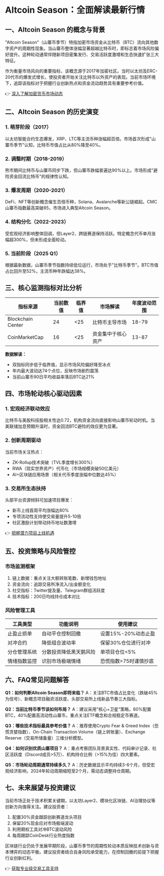# Altcoin Season：全面解读最新行情

## 一、Altcoin Season 的概念与背景

"Altcoin Season"（山寨币季节）特指加密市场资金从比特币（BTC）流向其他数字资产的周期性现象。当山寨币整体涨幅显著超越比特币时，即标志着市场风险偏好提升。这种轮动通常伴随新项目密集发行、交易活跃度激增和生态快速扩张三大特征。

作为衡量市场风向的重要指标，该概念源于2017年加密社区。当时以太坊及ERC-20代币的爆发式增长，使投资者开始关注比特币以外资产的表现。当前市场环境下，追踪该指标对于把握行业创新热点和资金流动趋势具有重要参考价值。

👉 [深入了解加密货币市场动态](https://bit.ly/okx_welcome)

## 二、Altcoin Season 的历史演变

### 1. 萌芽阶段（2017）
以太坊智能合约生态爆发，XRP、LTC等主流币种涨幅超百倍。市场首次形成"山寨币季节"认知，比特币市值占比从80%降至40%。

### 2. 调整时期（2018-2019）
熊市期间比特币与山寨币同步下跌，但山寨币跌幅普遍达90%以上。市场形成"避险资金回流比特币"的规律性认知。

### 3. 爆发周期（2020-2021）
DeFi、NFT等创新概念催生百倍币种，Solana、Avalanche等新公链崛起。CMC山寨币指数最高突破85，市场进入典型Altcoin Season。

### 4. 结构分化（2022-2023）
受宏观经济影响整体回调，但Layer2、跨链赛道保持活跃。特定概念代币单月涨幅超300%，但未形成全面轮动。

### 5. 当前阶段（2025 Q1）
根据最新数据，山寨币季节指数持续低位运行，市场处于"比特币季节"。BTC市值占比回升至52%，主流币种年跌幅达38%。

## 三、核心监测指标对比分析

| 指标来源            | 当前数值 | 临界值 | 市场解读              | 年度波动范围 |
|---------------------|----------|--------|-----------------------|--------------|
| Blockchain Center   | 24       | <25    | 比特币主导市场        | 18-79        |
| CoinMarketCap       | 16       | <25    | 资金集中于核心资产    | 13-87        |

**数据解读：**
- 双指标同步低于临界值，显示市场风险偏好降至冰点
- 年内最大波动达74个点位，反映市场剧烈震荡
- 当前山寨币90日平均收益率落后BTC达21%

## 四、市场轮动核心驱动因素

### 1. 宏观经济联动效应
比特币与美股科技股相关性达0.72，机构资金流向直接影响山寨币轮动时机。当美联储加息预期升温时，资金回流BTC避险的效应更为显著。

### 2. 创新周期驱动
当前市场关注热点：
- ZK-Rollup技术突破（TVL季度增长300%）
- RWA（现实世界资产）代币化（市场规模突破50亿美元）
- AI+区块链应用场景（相关代币季度涨幅中位数达45%）

### 3. 交易所生态扶持
头部平台资源倾斜可加速项目爆发：
- 新币上线首周平均涨幅达80%
- 专项流动性支持使交易量提升5-10倍
- 社区激励计划带动持币地址数激增

👉 [把握潜力项目上线机遇](https://bit.ly/okx_welcome)

## 五、投资策略与风险管控

### 市场监测框架
1. 链上数据：重点关注大额转账笔数、新增钱包地址
2. 资金流向：追踪交易所净流入/出金额变化
3. 社交指标：Twitter提及量、Telegram群组活跃度
4. 技术指标：200日均线持仓成本对比

### 风险管理工具
| 工具类型       | 功能说明                     | 使用建议               |
|----------------|------------------------------|------------------------|
| 止盈止损单     | 自动平仓控制回撤             | 设置15%-20%动态止盈   |
| 对冲合约       | 降低组合波动率               | 保留30%仓位进行对冲   |
| 分仓管理系统   | 分散投资降低黑天鹅风险       | 单项目仓位<5%          |
| 情绪指数监控   | 识别市场极端情绪             | 恐慌指数>75时谨慎抄底 |

## 六、FAQ常见问题解答

**Q1：如何判断Altcoin Season即将来临？**
A：关注BTC市值占比变化（跌破45%为信号）、新概念项目融资活跃度、头部交易所上线新品节奏三大指标。

**Q2：当前比特币季节该如何布局？**
A：建议采用"核心+卫星"策略，60%配置BTC，40%配置高流动性山寨币，重点关注ETF概念和合规稳定币赛道。

**Q3：哪些技术指标最具参考价值？**
A：推荐使用Crypto Fear & Greed Index（恐慌贪婪指数）、On-Chain Transaction Volume（链上转账量）、Exchange Reserve（交易所储备量）三维分析模型。

**Q4：如何识别优质山寨项目？**
A：重点考察团队背景真实性、代码审计记录、社区活跃度（Discord成员>5万）、机构持仓比例（>15%为佳）四大要素。

**Q5：市场轮动周期通常持续多久？**
A：历史数据显示平均持续3-6个月，但受宏观经济影响，2024年轮动周期缩短至2个月，需动态调整持仓周期。

## 七、未来展望与投资建议

当前市场正处于技术积累关键期，以太坊Layer2、模块化区块链、AI治理协议等创新方向值得关注。建议投资者：
1. 配置30%资金跟踪创新赛道龙头项目
2. 保留20%现金应对市场极端波动
3. 利用期权工具对冲BTC波动风险
4. 每周跟踪CoinDesk行业热度指数

区块链行业仍处于发展早期阶段，山寨币季节的周期性轮动本质反映技术创新与资本博弈的动态平衡。建议投资者结合自身风险承受能力，在控制回撤的前提下把握行业创新红利。

👉 [获取专业级交易工具支持](https://bit.ly/okx_welcome)